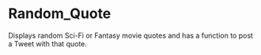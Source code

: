 # Random_Quote

Displays random Sci-Fi or Fantasy movie quotes and has a function to post a Tweet with that quote.